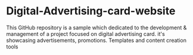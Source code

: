 # Digital-Advertising-card-website
This GitHub repository is a sample which dedicated to the development & management of a project focused on digital advertising card. it's showcasing advertisements, promotions.
Templates and content creation tools
